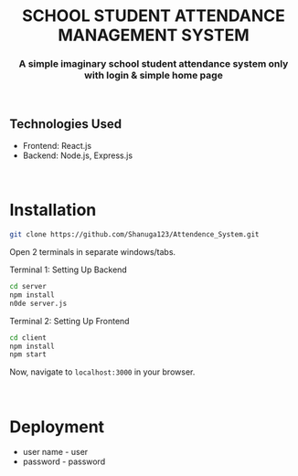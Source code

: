 <h1 align="center">
    SCHOOL STUDENT ATTENDANCE MANAGEMENT SYSTEM
</h1>

<h3 align="center">
A simple imaginary school student attendance system only with login & simple home page
</h3>

<br>






## Technologies Used

- Frontend: React.js
- Backend: Node.js, Express.js


<br>

# Installation

```sh
git clone https://github.com/Shanuga123/Attendence_System.git
```
Open 2 terminals in separate windows/tabs.

Terminal 1: Setting Up Backend 
```sh
cd server
npm install
n0de server.js
```



Terminal 2: Setting Up Frontend
```sh
cd client
npm install
npm start
```
Now, navigate to `localhost:3000` in your browser. 


<br>

# Deployment
* user name - user
* password - password


